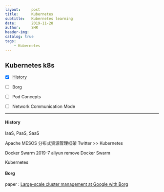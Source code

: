 ```yaml
---
layout:     post
title:      Kubernetes
subtitle:   Kubernetes learning
date:       2019-11-28
author:     SHR
header-img: 
catalog: true
tags:
    - Kubernetes
---
```


## Kubernetes k8s

- [x] <a href="#history">History</a>

- [ ] Borg 

- [ ] Pod Concepts

- [ ] Network Communication Mode

---
#### <span id="history"> History </span>

IaaS, PaaS, SaaS

Apache MESOS 分布式资源管理框架 Twitter >> Kubernetes

Docker Swarm 2019-7 aliyun remove Docker Swarm

Kubernetes

#### <span id="borg"> Borg </span>

paper : [Large-scale cluster management at Google with Borg](https://pdos.csail.mit.edu/6.824/papers/borg.pdf)
